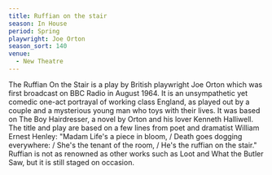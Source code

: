 ```yaml
---
title: Ruffian on the stair
season: In House
period: Spring
playwright: Joe Orton
season_sort: 140
venue:
  - New Theatre
---
```


The Ruffian On the Stair is a play by British playwright Joe Orton which was first broadcast on BBC Radio in August 1964. It is an unsympathetic yet comedic one-act portrayal of working class England, as played out by a couple and a mysterious young man who toys with their lives. It was based on The Boy Hairdresser, a novel by Orton and his lover Kenneth Halliwell. The title and play are based on a few lines from poet and dramatist William Ernest Henley: "Madam Life's a piece in bloom, / Death goes dogging everywhere: / She's the tenant of the room, / He's the ruffian on the stair." Ruffian is not as renowned as other works such as Loot and What the Butler Saw, but it is still staged on occasion.